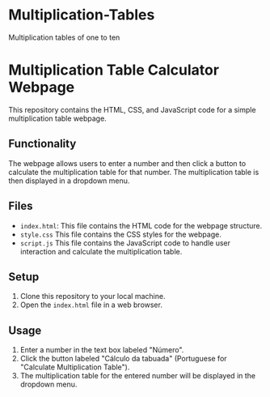 # Multiplication-Tables
Multiplication tables of one to ten

# Multiplication Table Calculator Webpage

This repository contains the HTML, CSS, and JavaScript code for a simple multiplication table webpage.

## Functionality

The webpage allows users to enter a number and then click a button to calculate the multiplication table for that number. The multiplication table is then displayed in a dropdown menu.

## Files

* `index.html`: This file contains the HTML code for the webpage structure.
* `style.css`   This file contains the CSS styles for the webpage.
* `script.js`   This file contains the JavaScript code to handle user interaction and calculate the multiplication table.

## Setup

1. Clone this repository to your local machine.
2. Open the `index.html` file in a web browser.

## Usage

1. Enter a number in the text box labeled "Número".
2. Click the button labeled "Cálculo da tabuada" (Portuguese for "Calculate Multiplication Table").
3. The multiplication table for the entered number will be displayed in the dropdown menu.
